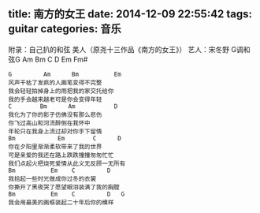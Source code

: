 ﻿title: 南方的女王
date: 2014-12-09 22:55:42
tags: guitar
categories: 音乐
---


附录：自己扒的和弦
美人（原尧十三作品《南方的女王》）
艺人：宋冬野
G调和弦G Am Bm C D Em Fm#
```
G         Am      Bm          Em
风声干枯了发疯的人画笔变得不完整
我会轻轻拍掉身上的雨把我的家交托给你
我的手会越来越老可是你会变得年轻
C        Bm      Am           D
我化为了你的影子仿佛没有那么悲伤
你飞过高山和河流醉倒在我怀中
年轮只在我身上流过却对你手下留情
Bm            Em        C      D
你在夕阳里渐渐柔软带来了我的世界
可是亲爱的我还在路上跌跌撞撞匆匆忙忙
我们点起火把烧死爱情从此义无反顾一无所有
Bm          Em    C         D
我拾起一些时光做成你过冬的衣裳
你撕开了黑夜哭了愿望眼泪装满了我的胸膛
Bm          Em    C         D   G
我会用最美的画框装起二十年后你的模样

```
